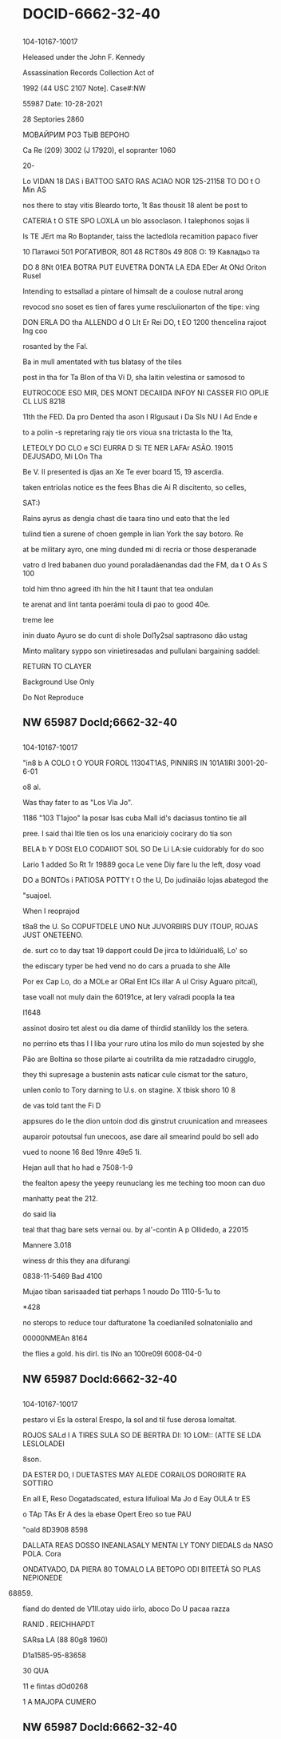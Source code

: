 # DOCID-6662-32-40

##
104-10167-10017

Heleased under the John F. Kennedy

Assassination Records Collection Act of

1992 (44 USC 2107 Note]. Case#:NW

55987 Date: 10-28-2021

28 Septories 2860

МОВАЙРИМ РОЗ ТЫВ ВЕРОНО

Ca Re (209) 3002 (J 17920), el sopranter 1060

20-

Lo VIDAN 18 DAS i BATTOO SATO RAS ACIAO NOR 125-21158 TO DO t O Min AS

nos there to stay vitis Bleardo torto, 1t 8as thousit 18 alent be post to

CATERIA t O STE SPO LOXLA un blo assoclason. I talephonos sojas li

Is TE JErt ma Ro Boptander, taiss the lactedlola recamition papaco fiver

10 Патамоі 501 РОГАТИВОR, 801 48 RСT80s 49 808 О: 19 Кавладьо та

DO 8 8Nt 01EA BOTRA PUT EUVETRA DONTA LA EDA EDer At ONd Oriton Rusel

Intending to estsallad a pintare ol himsalt de a coulose nutral arong

revocod sno soset es tien of fares yume rescluiionarton of the tipe: ving

DON ERLA DO tha ALLENDO d O LIt Er Rei DO, t EO 1200 thencelina rajoot Ing coo

rosanted by the Fal.

Ba in mull amentated with tus blatasy of the tiles

post in tha for Ta BIon of tha Vi D, sha laitin velestina or samosod to

EUTROCODE ESO MIR, DES MONT DECAIIDA INFOY NI CASSER FIO OPLIE CL LUS 8218

11th the FED. Da pro Dented tha ason I RIgusaut i Da SIs NU I Ad Ende e

to a polin -s repretaring rajy tie ors vioua sna trictasta lo the 1ta,

LETEOLY DO CLO e SCl EURRA D Si TE NER LAFAr ASÃO. 19015 DEJUSADO, Mi LOn Tha

Be V. II presented is djas an Xe Te ever board 15, 19 ascerdia.

taken entriolas notice es the fees Bhas die Ai R discitento, so celles,

SAT:)

Rains ayrus as dengia chast die taara tino und eato that the led

tulind tien a surene of choen gemple in lian York the say botoro. Re

at be military ayro, one ming dunded mi di recria or those desperanade

vatro d Ired babanen duo yound poraladáenandas dad the FM, da t O As S 100

told him thno agreed ith hin the hit I taunt that tea ondulan

te arenat and lint tanta poerámi toula di pao to good 40e.

treme lee

inin duato Ayuro se do cunt di shole Dol1y2sal saptrasono dão ustag

Minto malitary syppo son vinietiresadas and pullulani bargaining saddel:

RETURN TO CLAYER

Background Use Only

Do Not Reproduce

NW 65987 Docld;6662-32-40
---

##
104-10167-10017

"in8 b A COLO t O YOUR FOROL 11304T1AS, PINNIRS IN 101A1IRI 3001-20-6-01

o8 al.

Was thay fater to as "Los Vla Jo".

1186 "103 T1ajoo" la posar lsas cuba Mall id's daciasus tontino tie all

pree. I said thai ltle tien os los una enaricioiy cocirary do tia son

BELA b Y DOSt ELO CODAIIOT SOL SO De Li LA:sie cuidorably for do soo

Lario 1 added So Rt 1r 19889 goca Le vene Diy fare lu the left, dosy voad

DO a BONTOs i PATIOSA POTTY t O the U, Do judinaião lojas abategod the

"suajoel.

When I reoprajod

t8a8 the U. So COPUFTDELE UNO NUt JUVORBIRS DUY ITOUP, ROJAS JUST ONETEENO.

de. surt co to day tsat 19 dapport could De jirca to ldúlridual6, Lo' so

the ediscary typer be hed vend no do cars a pruada to she Alle

Por ex Cap Lo, do a MOLe ar ORal Ent ICs illar A ul Crisy Aguaro pitcal),

tase voall not muly dain the 60191ce, at lery valradi poopla la tea

I1648

assinot dosiro tet alest ou dia dame of thirdid stanlildy los the setera.

no perrino ets thas I I liba your ruro utina los milo do mun sojested by she

Pão are Boltina so those pilarte ai coutrilita da mie ratzadadro cirugglo,

they thi supresage a bustenin asts naticar cule cismat tor the saturo,

unlen conlo to Tory darning to U.s. on stagine. X tbisk shoro 10 8

de vas told tant the Fi D

appsures do le the dion untoin dod dis ginstrut cruunication and mreasees

auparoir potoutsal fun unecoos, ase dare ail smearind pould bo sell ado

vued to noone 16 8ed 19nre 49e5 1i.

Hejan aull that ho had e 7508-1-9

the fealton apesy the yeepy reunuclang les me teching too moon can duo

manhatty peat the 212.

do said lia

teal that thag bare sets vernai ou. by al'-contin A p Ollidedo, a 22015

Mannere 3.018

winess dr this they ana difurangi

0838-11-5469 Bad 4100

Mujao tiban sarisaaded tiat perhaps 1 noudo Do 1110-5-1u to

*428

no sterops to reduce tour dafturatone 1a coedianiled solnatonialio and

00000NMEAn 8164

the flies a gold. his dirl. tis INo an 100re09l 6008-04-0

NW 65987 Docld:6662-32-40
---

##
104-10167-10017

pestaro vi Es la osteral Erespo, la sol and til fuse derosa lomaltat.

ROJOS SALd I A TIRES SULA SO DE BERTRA DI: 1O LOM:: (ATTE SE LDA LESLOLADEI

8son.

DA ESTER DO, I DUETASTES MAY ALEDE CORAILOS DOROIRITE RA SOTTIRO

En all E, Reso Dogatadscated, estura lifulioal Ma Jo d Eay OULA tr ES

o TAp TAs Er A des la ebase Opert Ereo so tue PAU

"oald 8D3908 8598

DALLATA REAS DOSSO INEANLASALY MENTAl LY TONY DIEDALS da NASO POLA. Cora

ONDATVADO, DA PIERA 80 TOMALO LA BETOPO ODI BITEETÀ SO PLAS NEPIONEDE

68859.

fiand do dented de V1ll.otay uido iirlo, aboco Do U pacaa razza

RANID . REICHHAPDT

SARsa LA (88 80g8 1960)

D1a1585-95-83658

30 QUA

11 e fintas dOd0268

1 A MAJOPA CUMERO

NW 65987 Docld:6662-32-40
---


